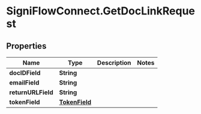 # SigniFlowConnect.GetDocLinkRequest

## Properties

Name | Type | Description | Notes
------------ | ------------- | ------------- | -------------
**docIDField** | **String** |  | 
**emailField** | **String** |  | 
**returnURLField** | **String** |  | 
**tokenField** | [**TokenField**](TokenField.md) |  | 



